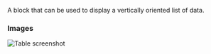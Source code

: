 A block that can be used to display a vertically oriented list of data.

### Images

![Table screenshot](https://gitlab.com/appsemble/appsemble/-/raw/0.24.1/config/assets/list.png)
